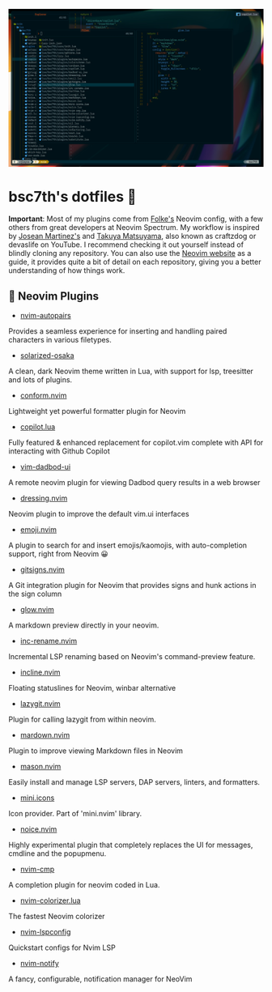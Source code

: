 ![bsc7th-neovim](assets/bsc7th-neovim.jpg)

# bsc7th's dotfiles 🚀

**Important**: Most of my plugins come from [Folke's](https://github.com/folke) Neovim config, with a few others from great developers at Neovim Spectrum. My workflow is inspired by [Josean Martinez's](https://github.com/josean-dev?tab=repositories) and [Takuya Matsuyama](https://github.com/craftzdog), also known as craftzdog or devaslife on YouTube. I recommend checking it out yourself instead of blindly cloning any repository. You can also use the [Neovim website](https://neovim.io/) as a guide, it provides quite a bit of detail on each repository, giving you a better understanding of how things work.

## 🔗 Neovim Plugins

- [nvim-autopairs](https://dotfyle.com/plugins/windwp/nvim-autopairs)

Provides a seamless experience for inserting and handling paired characters in various filetypes.

- [solarized-osaka](https://dotfyle.com/plugins/craftzdog/solarized-osaka.nvim)

A clean, dark Neovim theme written in Lua, with support for lsp, treesitter and lots of plugins.

- [conform.nvim](https://dotfyle.com/plugins/stevearc/conform.nvim)

Lightweight yet powerful formatter plugin for Neovim

- [copilot.lua](https://dotfyle.com/plugins/zbirenbaum/copilot.lua)

Fully featured & enhanced replacement for copilot.vim complete with API for interacting with Github Copilot

- [vim-dadbod-ui](https://github.com/bsc7th/dotfiles/blob/main/nvim/lua/bsc7th/plugins/dadbod-ui.lua)

A remote neovim plugin for viewing Dadbod query results in a web browser

- [dressing.nvim](https://dotfyle.com/plugins/stevearc/dressing.nvim)

Neovim plugin to improve the default vim.ui interfaces

- [emoji.nvim](https://dotfyle.com/plugins/allaman/emoji.nvim)

A plugin to search for and insert emojis/kaomojis, with auto-completion support, right from Neovim 😀

- [gitsigns.nvim](https://dotfyle.com/plugins/lewis6991/gitsigns.nvim)

A Git integration plugin for Neovim that provides signs and hunk actions in the sign column

- [glow.nvim](https://dotfyle.com/plugins/ellisonleao/glow.nvim)

A markdown preview directly in your neovim.

- [inc-rename.nvim](https://dotfyle.com/plugins/smjonas/inc-rename.nvim)

Incremental LSP renaming based on Neovim's command-preview feature.

- [incline.nvim](https://dotfyle.com/plugins/b0o/incline.nvim)

Floating statuslines for Neovim, winbar alternative

- [lazygit.nvim](https://dotfyle.com/plugins/kdheepak/lazygit.nvim)

Plugin for calling lazygit from within neovim.

- [mardown.nvim](https://dotfyle.com/plugins/MeanderingProgrammer/markdown.nvim)

Plugin to improve viewing Markdown files in Neovim

- [mason.nvim](https://dotfyle.com/plugins/williamboman/mason.nvim)

Easily install and manage LSP servers, DAP servers, linters, and formatters.

- [mini.icons](https://dotfyle.com/plugins/echasnovski/mini.icons)

Icon provider. Part of 'mini.nvim' library.

- [noice.nvim](https://dotfyle.com/plugins/folke/noice.nvim)

Highly experimental plugin that completely replaces the UI for messages, cmdline and the popupmenu.

- [nvim-cmp](https://dotfyle.com/plugins/hrsh7th/nvim-cmp)

A completion plugin for neovim coded in Lua.

- [nvim-colorizer.lua](https://dotfyle.com/plugins/catgoose/nvim-colorizer.lua)

The fastest Neovim colorizer

- [nvim-lspconfig](https://dotfyle.com/plugins/neovim/nvim-lspconfig)

Quickstart configs for Nvim LSP

- [nvim-notify](https://dotfyle.com/plugins/rcarriga/nvim-notify)

A fancy, configurable, notification manager for NeoVim
